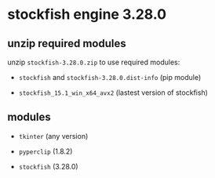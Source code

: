 # stockfish engine 3.28.0

## unzip required modules

unzip `stockfish-3.28.0.zip` to use required modules:

- `stockfish` and `stockfish-3.28.0.dist-info` (pip module)

- `stockfish_15.1_win_x64_avx2` (lastest version of stockfish)

## modules

- `tkinter` (any version)

- `pyperclip` (1.8.2)

- `stockfish` (3.28.0)
